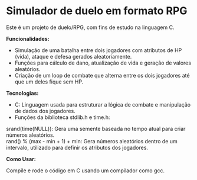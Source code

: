 # Simulador de duelo em formato RPG
Este é um projeto de duelo/RPG, com fins de estudo na linguagem C.

**Funcionalidades:**

* Simulação de uma batalha entre dois jogadores com atributos de HP (vida), ataque e defesa gerados aleatoriamente.
* Funções para cálculo de dano, atualização de vida e geração de valores aleatórios. <br>
* Criação de um loop de combate que alterna entre os dois jogadores até que um deles fique sem HP. 

**Tecnologias:**

* C: Linguagem usada para estruturar a lógica de combate e manipulação de dados dos jogadores. <br>
* Funções da biblioteca stdlib.h e time.h: <br>

srand(time(NULL)): Gera uma semente baseada no tempo atual para criar números aleatórios. <br>
rand() % (max - min + 1) + min: Gera números aleatórios dentro de um intervalo, utilizado para definir os atributos dos jogadores. <br>

**Como Usar:**

Compile e rode o código em C usando um compilador como gcc.
